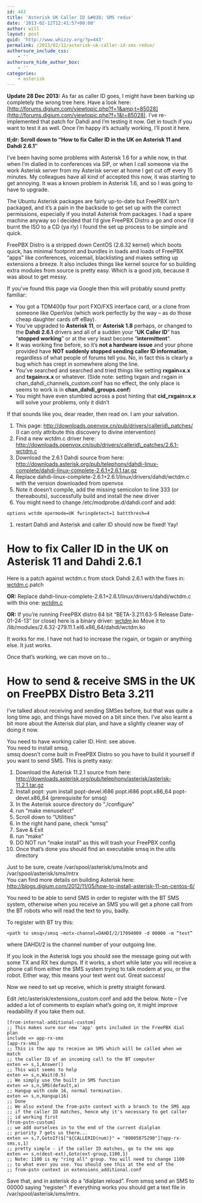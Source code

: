 ```yaml
---
id: 443
title: 'Asterisk UK Caller ID &#038; SMS redux'
date: '2013-02-12T12:41:57+00:00'
author: will
layout: post
guid: 'http://www.whizzy.org/?p=443'
permalink: /2013/02/12/asterisk-uk-caller-id-sms-redux/
authorsure_include_css:
    - ''
authorsure_hide_author_box:
    - ''
categories:
    - asterisk
---
```


**Update 28 Dec 2013:** As far as caller ID goes, I might have been barking up completely the wrong tree here. Have a look here: [http://forums.digium.com/viewtopic.php?f=1&amp;t=85028](http://forums.digium.com/viewtopic.php?f=1&t=85028). I’ve re-implemented that patch for Dahdi and I’m testing it now. Get in touch if you want to test it as well. Once I’m happy it’s actually working, I’ll post it here.

**tl;dr: Scroll down to “How to fix Caller ID in the UK on Asterisk 11 and Dahdi 2.6.1″**

I’ve been having some problems with Asterisk 1.6 for a while now, in that when I’m dialled in to conferences via SIP, or when I call someone via the work Asterisk server from my Asterisk server at home I get cut off every 15 minutes. My colleagues have all kind of accepted this now, it was starting to get annoying. It was a known problem in Asterisk 1.6, and so I was going to have to upgrade.

The Ubuntu Asterisk packages are fairly up-to-date but FreePBX isn’t packaged, and it’s a pain in the backside to get set up with the correct permissions, especially if you install Asterisk from packages. I had a spare machine anyway so I decided that I’d give FreePBX Distro a go and once I’d burnt the ISO to a CD (ya rly) I found the set up process to be simple and quick.

FreePBX Distro is a stripped down CentOS (2.6.32 kernel) which boots quick, has minimal footprint and bundles in loads and loads of FreePBX “apps” like conferences, voicemail, blacklisting and makes setting up extensions a breeze. It also includes things like kernel source for so building extra modules from source is pretty easy. Which is a good job, because it was about to get messy.

If you’ve found this page via Google then this will probably sound pretty familiar:

- You got a TDM400p four port FXO/FXS interface card, or a clone from someone like OpenVox (which work perfectly by the way – as do those cheap daughter cards off eBay).
- You’ve upgraded to **Asterisk 11**, or **Asterisk 1.8** perhaps, or changed to the **Dahdi 2.6.1** drivers and all of a sudden your ”**UK Caller ID**” has “**stopped working**” or at the very least become “**intermittent**“.
- It was working fine before, so it’s **not a hardware issue** and your phone provided have **NOT suddenly stopped sending caller ID information**, regardless of what people of forums tell you. No, in fact this is clearly a bug which has crept in somewhere along the line.
- You’ve searched and searched and tried things like setting **rxgain=x.x** and **txgain=x.x** or whatever. (Side note: setting txgain and rxgain in chan\_dahdi\_channels\_custom.conf has no effect, the only place is seems to work is in **chan\_dahdi\_groups.conf**)
- You might have even stumbled across a post hinting that **cid\_rxgain=x.x** will solve your problems, only it didn’t

If that sounds like you, dear reader, then read on. I am your salvation.

1. This page: http://downloads.openvox.cn/pub/drivers/callerid\_patches/ (I can only attribute this discovery to divine intervention)
2. Find a new wctdm.c driver here: http://downloads.openvox.cn/pub/drivers/callerid\_patches/2.6.1-wctdm.c
3. Download the 2.6.1 Dahdi source from here: http://downloads.asterisk.org/pub/telephony/dahdi-linux-complete/dahdi-linux-complete-2.6.1+2.6.1.tar.gz
4. Replace dahdi-linux-complete-2.6.1+2.6.1/linux/drivers/dahdi/wctdm.c with the version downloaded from openvox
5. Note it doesn’t compile, add the missing semicolon to line 333 (or thereabouts), successfully build and install the new driver
6. You might need to change /etc/modprobe.d/dahdi.conf and add:

```
options wctdm opermode=UK fwringdetect=1 battthresh=4
```

1. restart Dahdi and Asterisk and caller ID should now be fixed! Yay!

# How to fix Caller ID in the UK on Asterisk 11 and Dahdi 2.6.1

Here is a patch against wctdm.c from stock Dahdi 2.6.1 with the fixes in: [wctdm.c](/wp-content/uploads/2013/02/wctdm.c.patch).patch

**OR:** Replace dahdi-linux-complete-2.6.1+2.6.1/linux/drivers/dahdi/wctdm.c with this one: [wctdm.c](/wp-content/uploads/2013/02/wctdm.c)

**OR:** If you’re running FreePBX distro 64 bit “BETA-3.211.63-5 Release Date-01-24-13″ (or close) here is a binary driver: [wctdm](/wp-content/uploads/2013/02/wctdm.ko).ko Move it to /lib/modules/2.6.32-279.11.1.el6.x86\_64/dahdi/wctdm.ko

It works for me. I have not had to increase the rxgain, or txgain or anything else. It just works.

Once that’s working, we can move on to…

# How to send &amp; receive SMS in the UK on FreePBX Distro Beta 3.211

I’ve talked about receiving and sending SMSes before, but that was quite a long time ago, and things have moved on a bit since then. I’ve also learnt a bit more about the Asterisk dial plan, and have a slightly cleaner way of doing it now.

You need to have working caller ID. Hint: see above.  
You need to install smsq.  
smsq doesn’t come built in FreePBX Distro so you have to build it yourself if you want to send SMS. This is pretty easy:

1. Download the Asterisk 11.2.1 source from here: http://downloads.asterisk.org/pub/telephony/asterisk/asterisk-11.2.1.tar.gz
2. Install popt: yum install popt-devel.i686 popt.i686 popt.x86\_64 popt-devel.x86\_64 (prerequisite for smsq)
3. In the Asterisk source directory do “./configure”
4. run “make menuselect”
5. Scroll down to “Utilities”
6. In the right hand pane, check “smsq”
7. Save &amp; Exit
8. run “make”
9. DO NOT run “make install” as this will trash your FreePBX config
10. Once that’s done you should find an executable smsq in the utils directory

Just to be sure, create /var/spool/asterisk/sms/motx and /var/spool/asterisk/sms/mtrx  
You can find more details on building Asterisk here: http://blogs.digium.com/2012/11/05/how-to-install-asterisk-11-on-centos-6/

You need to be able to send SMS in order to register with the BT SMS system, otherwise when you receive an SMS you will get a phone call from the BT robots who will read the text to you, badly.

To register with BT try this:

```
<path to smsq>/smsq –motx-channel=DAHDI/2/17094009 -d 00000 -m “test”
```

where DAHDI/2 is the channel number of your outgoing line.

If you look in the Asterisk logs you should see the message going out with some TX and RX hex dumps. If it works, a short while later you will receive a phone call from either the SMS system trying to talk modem at you, or the robot. Either way, this means your text went out. Great success!

Now we need to set up receive, which is pretty straight forward.

Edit /etc/asterisk/extensions\_custom.conf and add the below. Note – I’ve added a lot of comments to explain what’s going on, it might improve readability if you take them out.

```
[from-internal-additional-custom]
;; This makes sure our new 'app' gets included in the FreePBX dial plan
include => app-rx-sms
[app-rx-sms]
;; This is the app to receive an SMS which will be called when we match
;; the caller ID of an incoming call to the BT computer
exten => s,1,Answer()
;; This wait seems to help
exten => s,n,Wait(0.5)
;; We simply use the built in SMS function
exten => s,n,SMS(default,a)
;; Hangup with code 16, normal termination.
exten => s,n,Hangup(16)
;; Done
;; We also extend the from-pstn context with a branch to the SMS app
;; if the caller ID matches, hence why it's necessary to get caller
;; id working first
[from-pstn-custom]
;; we add ourselves in to the end of the current dialplan
;; priority 7 gets us there...
exten => s,7,GotoIf($["${CALLERID(num)}" = "08005875290"]?app-rx-sms,s,1)
;; pretty simple - if the caller ID matches, go to the sms app
exten => s,n(dest-ext),Goto(ext-group,1100,1)
;; Note: 1100 is my "ring all" group. You will need to change 1100
;; to what ever you use. You should see this at the end of the
;; from-pstn context in extensions_additional.conf
```

Save that, and in asterisk do a “dialplan reload”. From smsq send an SMS to 00000 saying “register”· If everything works you should get a text file in /var/spool/asterisk/sms/mtrx.